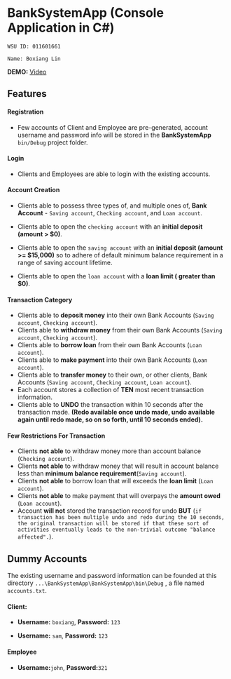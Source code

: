 # BankSystemApp (Console Application in C#)

`WSU ID: 011601661`

`Name: Boxiang Lin`

**DEMO:** [Video](http://www.google.com/ "Google")

## Features

#### Registration

- Few accounts of Client and Employee are pre-generated, account username and password info will be stored in the **BankSystemApp** `bin/Debug` project folder.

  

#### Login	

- Clients and Employees are able to login with the existing accounts.

  

#### Account Creation

- Clients able to possess three types of, and multiple ones of, **Bank Account** - `Saving account`, `Checking account`, and `Loan account`.

- Clients able to open the `checking account` with an **initial deposit (amount > $0)**.
- Clients able to open the `saving account` with an **initial deposit (amount >= $15,000)** so to adhere of default minimum balance requirement in a range of saving account lifetime.
- Clients able to open the `loan account` with a **loan limit ( greater than $0)**.



#### Transaction Category

- Clients able to **deposit money** into their own Bank Accounts (`Saving account`, `Checking account`).
- Clients able to **withdraw money** from their own Bank Accounts (`Saving account`, `Checking account`).
- Clients able to **borrow loan** from their own Bank Accounts (`Loan account`).
- Clients able to **make payment** into their own Bank Accounts (`Loan account`).
- Clients able to **transfer money** to their own, or other clients, Bank Accounts (`Saving account`, `Checking account`, `Loan account`).
- Each account stores a collection of **TEN** most recent transaction information. 
- Clients able to **UNDO** the transaction within 10 seconds after the transaction made. **(Redo available once undo made, undo available again until redo made, so on so forth, until 10 seconds ended).**



#### Few Restrictions For Transaction

- Clients **not able** to withdraw money more than account balance (`Checking account`).
- Clients **not able** to withdraw money that will result in account balance less than **minimum balance requirement**(`Saving account`).
- Clients **not able** to borrow loan that will exceeds the **loan limit** (`Loan account`).
- Clients **not able** to make payment that will overpays the **amount owed** (`Loan account`).
- Account **will not** stored the transaction record for undo **BUT** (`if transaction has been multiple undo and redo during the 10 seconds, the original transaction will be stored if that these sort of activities eventually leads to the non-trivial outcome "balance affected".`).



## Dummy Accounts

The existing username and password information can be founded at this directory `...\BankSystemApp\BankSystemApp\bin\Debug` , a file named `accounts.txt`.

#### Client:

- **Username:** `boxiang`, **Password:** `123`

- **Username:** `sam`, **Password:** `123`

  

#### Employee

- **Username:**`john`, **Password:**`321`






